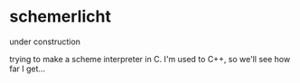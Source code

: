 # schemerlicht

under construction

trying to make a scheme interpreter in C.
I'm used to C++, so we'll see how far I get...
